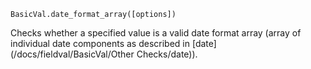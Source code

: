 ```BasicVal.date_format_array([options])```

Checks whether a specified value is a valid date format array (array of individual date components as described in [date](/docs/fieldval/BasicVal/Other Checks/date)).